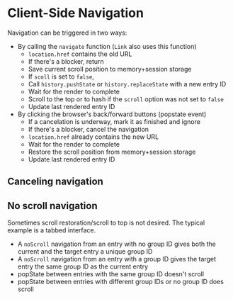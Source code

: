 # Client-Side Navigation

Navigation can be triggered in two ways:

- By calling the `navigate` function (`Link` also uses this function)
  - `location.href` contains the old URL
  - If there's a blocker, return
  - Save current scroll position to memory+session storage
  - If `scoll` is set to `false`,
  - Call `history.pushState` or `history.replaceState` with a new entry ID
  - Wait for the render to complete
  - Scroll to the top or to hash if the `scroll` option was not set to `false`
  - Update last rendered entry ID
- By clicking the browser's back/forward buttons (popstate event)
  - If a cancelation is underway, mark it as finished and ignore
  - If there's a blocker, cancel the navigation
  - `location.href` already contains the new URL
  - Wait for the render to complete
  - Restore the scroll position from memory+session storage
  - Update last rendered entry ID

## Canceling navigation

## No scroll navigation

Sometimes scroll restoration/scroll to top is not desired. The typical example is a tabbed interface.

- A `noScroll` navigation from an entry with no group ID gives both the current and the target entry a unique group ID
- A `noScroll` navigation from an entry with a group ID gives the target entry the same group ID as the current entry
- popState between entries with the same group ID doesn't scroll
- popState between entries with different group IDs or no group ID does scroll
